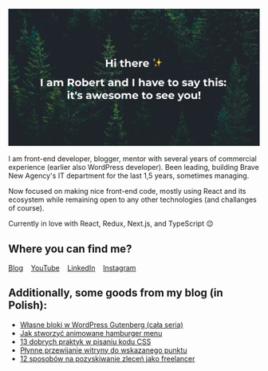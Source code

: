 ![Hi there ✨ I am Robert and I have to say that - it's awesome to see you!](/banner.jpg?raw=true)

I am front-end developer, blogger, mentor with several years of commercial experience (earlier also WordPress developer). Been leading, building Brave New Agency's IT department for the last 1,5 years, sometimes managing.

Now focused on making nice front-end code, mostly using React and its ecosystem while remaining open to any other technologies (and challanges of course).

Currently in love with React, Redux, Next.js, and TypeScript 😌

## Where you can find me?

[Blog](https://robertorlinski.pl/) &nbsp;&nbsp; [YouTube](https://www.youtube.com/channel/UC_qgM2UztycBZGQLNaGs9Jg) &nbsp;&nbsp; [LinkedIn](https://www.linkedin.com/in/robert-orlinski/) &nbsp;&nbsp; [Instagram](https://www.instagram.com/robert.orlinski/)

## Additionally, some goods from my blog (in Polish):

- [Własne bloki w WordPress Gutenberg (cała seria)](https://robertorlinski.pl/wlasne-bloki-w-wordpress-gutenberg/)
- [Jak stworzyć animowane hamburger menu](https://robertorlinski.pl/hamburger-menu/)
- [13 dobrych praktyk w pisaniu kodu CSS](https://robertorlinski.pl/dobre-praktyki-css/)
- [Płynne przewijanie witryny do wskazanego punktu](https://robertorlinski.pl/plynne-przewijanie-witryny/)
- [12 sposobów na pozyskiwanie zleceń jako freelancer](https://robertorlinski.pl/pozyskiwanie-zlecen-jako-freelancer/)

